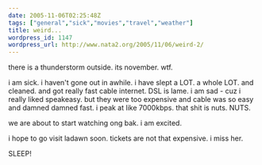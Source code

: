 ```yaml
---
date: 2005-11-06T02:25:48Z
tags: ["general","sick","movies","travel","weather"]
title: weird...
wordpress_id: 1147
wordpress_url: http://www.nata2.org/2005/11/06/weird-2/
---
```


there is a thunderstorm outside.  its november. wtf. 

i am sick. i haven't gone out in awhile. i have slept a LOT. a whole LOT. and cleaned. and got really fast cable internet. DSL is lame. i am sad - cuz i really liked speakeasy. but they were too expensive and cable was so easy and damned damned fast. i peak at like 7000kbps. that shit is nuts. NUTS. 

we are about to start watching ong bak. i am excited. 

i hope to go visit ladawn soon. tickets are not that expensive. i miss her. 

SLEEP!
